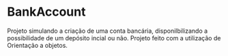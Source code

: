 # BankAccount

Projeto simulando a criação de uma conta bancária, disponilbilizando a possibilidade de um depósito incial ou não. Projeto feito com a utilização de Orientação a objetos.
